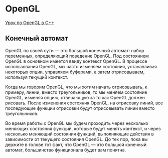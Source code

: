 # OpenGL

[Урок по OpenGL в С++](https://habr.com/ru/post/310790/ "Необязательная подсказка")

## Конечный автомат

OpenGL по своей сути — это большой конечный автомат: набор переменных, определяющий поведение OpenGL.
Под состоянием OpenGL в основном имеется ввиду контекст OpenGL. В процессе использования OpenGL, мы часто изменяем состояния,
устанавливая некоторых опции, управляем буферами, а затем отрисовываем, используя текущий контекст.

Когда мы говорим OpenGL, что мы хотим начать отрисовывать, к примеру, линии, вместо треугольников,
то мы меняем состояние OpenGL, изменяя опцию, отвечающую за то как OpenGL должен рисовать.
После изменения состояния OpenGL, на отрисовку линий, все последующие функции отрисовки будут отрисовывать линии
вместо треугольников.

Во время работы с OpenGL мы будем проходить через несколько меняющих состояния функций,
которые будут менять контекст, и через несколько меняющий состояния функций, выполняющие действия
в зависимости от текущего состояния OpenGL. До тех пор, пока вы держите в голове тот факт, что OpenGL —
это большой конечный автомат, большинство функционала будет вам понятна.
